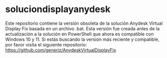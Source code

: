 # soluciondisplayanydesk
Este repositorio contiene la versión obsoleta de la solución Anydesk Virtual Display Fix basada en un archivo .bat. Esta versión fue creada antes de la actualización a la solución en PowerShell que ahora es compatible con Windows 10 y 11. Si estás buscando la versión más reciente y compatible, por favor visita el siguiente repositorio: https://github.com/generiz/AnydeskVirtualDisplayFix
